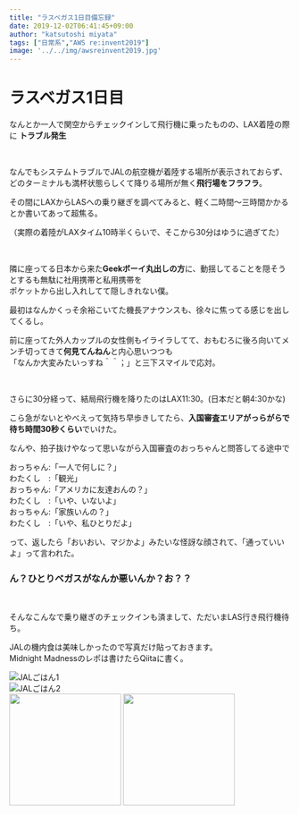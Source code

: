 ```yaml
---
title: "ラスベガス1日目備忘録"
date: 2019-12-02T06:41:45+09:00
author: "katsutoshi miyata"
tags: ["日常系","AWS re:invent2019"]
image: '../../img/awsreinvent2019.jpg'
---
```


# ラスベガス1日目

なんとか一人で関空からチェックインして飛行機に乗ったものの、LAX着陸の際に **トラブル発生**

<br>

なんでもシステムトラブルでJALの航空機が着陸する場所が表示されておらず、  
どのターミナルも満杯状態らしくて降りる場所が無く**飛行場をフラフラ**。

その間にLAXからLASへの乗り継ぎを調べてみると、軽く二時間～三時間かかるとか書いてあって超焦る。

（実際の着陸がLAXタイム10時半くらいで、そこから30分はゆうに過ぎてた）

<br>

隣に座ってる日本から来た**Geekボーイ丸出しの方**に、動揺してることを隠そうとするも無駄に社用携帯と私用携帯を  
ポケットから出し入れしてて隠しきれない僕。

最初はなんかくっそ余裕こいてた機長アナウンスも、徐々に焦ってる感じを出してくるし。

前に座ってた外人カップルの女性側もイライラしてて、おもむろに後ろ向いてメンチ切ってきて**何見てんねん**と内心思いつつも  
「なんか大変みたいっすね＾＾；」と三下スマイルで応対。

<br>

さらに30分経って、結局飛行機を降りたのはLAX11:30。(日本だと朝4:30かな)

こら急がないとやべえって気持ち早歩きしてたら、**入国審査エリアがっらがらで待ち時間30秒くらい**でいけた。

なんや、拍子抜けやなって思いながら入国審査のおっちゃんと問答してる途中で

おっちゃん:「一人で何しに？」  
わたくし　:「観光」  
おっちゃん:「アメリカに友達おんの？」  
わたくし　:「いや、いないよ」  
おっちゃん:「家族いんの？」  
わたくし　:「いや、私ひとりだよ」

って、返したら「おいおい、マジかよ」みたいな怪訝な顔されて、「通っていいよ」って言われた。

### **ん？ひとりベガスがなんか悪いんか？お？？**

<br>

そんなこんなで乗り継ぎのチェックインも済まして、ただいまLAS行き飛行機待ち。

JALの機内食は美味しかったので写真だけ貼っておきます。  
Midnight Madnessのレポは書けたらQiitaに書く。

![JALごはん1](../../img/IMG_4488.JPG)  
![JALごはん2](../../img/IMG_4489.JPG)  
<img src="../../img/IMG_4490.JPG" width="200" heigth="400"> 
<img src="../../img/IMG_4491.JPG" width="200" heigth="400"> 